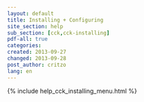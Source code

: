 ```yaml
---
layout: default
title: Installing + Configuring
site_section: help
sub_section: [cck,cck-installing]
pdf-all: true
categories: 
created: 2013-09-27
changed: 2013-09-28
post_author: critzo
lang: en
---
```

<div class="cck-section-page">
{% include help_cck_installing_menu.html %}
</div>
 
